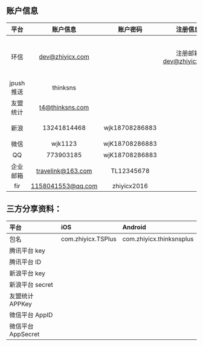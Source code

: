 
## 账户信息

| 平台 | 账户信息 | 账户密码 | 注册信息 | 备注 |
|:----:|:----:|:----:|:----:|:----:|
| 环信 | dev@zhiyicx.com |  | 注册邮箱</br>dev@zhiyicx.com | 绑定手机</br>180-1147-8093|
| jpush 推送 | thinksns        |  |  | |
| 友盟统计    | t4@thinksns.com |  |  | |
| 新浪  | 13241814468   | wjk18708286883|  |绑定手机 |
| 微信  | wjk1123 | wjK18708286883  |  | |
| QQ        | 773903185      | wjK18708286883  |  | 昵称：|
| 企业邮箱 | travelink@163.com | TL12345678 | |  |
| fir | 1158041553@qq.com | zhiyicx2016 | |  |
## 三方分享资料：

| 平台 | iOS | Android |
|:----|:----|:----|
| 包名 | com.zhiyicx.TSPlus | com.zhiyicx.thinksnsplus |
| 腾讯平台 key |  |  |
| 腾讯平台 ID |  |  |
| 新浪平台 key | |  |
| 新浪平台 secret | |  |
| 友盟统计 APPKey |  |  |
| 微信平台 AppID | | |
| 微信平台 AppSecret | | |
